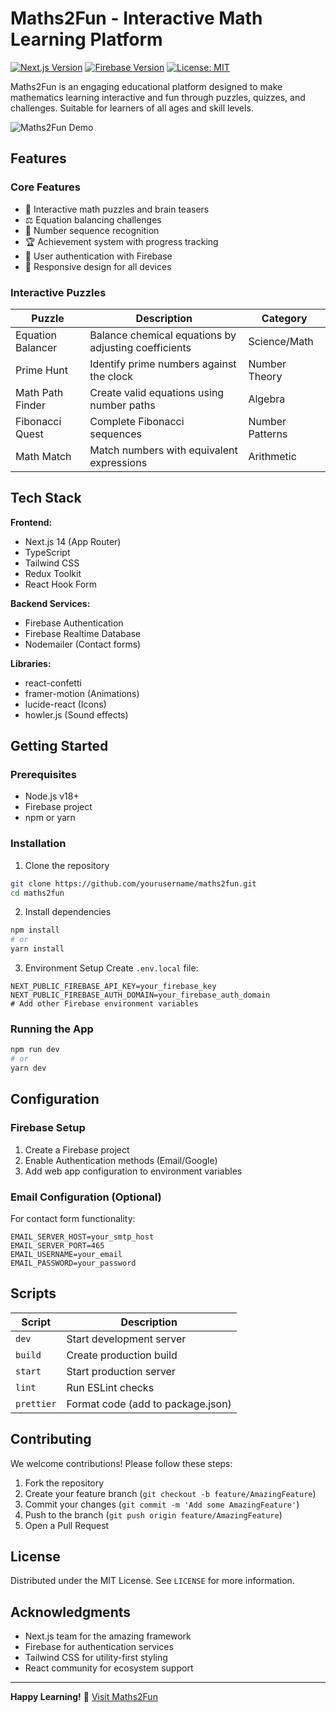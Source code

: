 # Maths2Fun - Interactive Math Learning Platform

[![Next.js Version](https://img.shields.io/badge/Next.js-14.0.6-blue)](https://nextjs.org/)
[![Firebase Version](https://img.shields.io/badge/Firebase-11.3.0-orange)](https://firebase.google.com/)
[![License: MIT](https://img.shields.io/badge/License-MIT-yellow.svg)](https://opensource.org/licenses/MIT)

Maths2Fun is an engaging educational platform designed to make mathematics learning interactive and fun through puzzles, quizzes, and challenges. Suitable for learners of all ages and skill levels.

![Maths2Fun Demo](https://maths2fun.com/) <!-- Add actual demo GIF link -->

## Features

### Core Features
- 🧩 Interactive math puzzles and brain teasers
- ⚖️ Equation balancing challenges
- 🔢 Number sequence recognition
- 🏆 Achievement system with progress tracking
- 🔐 User authentication with Firebase
- 📱 Responsive design for all devices

### Interactive Puzzles
| Puzzle | Description | Category |
|--------|-------------|----------|
| Equation Balancer | Balance chemical equations by adjusting coefficients | Science/Math |
| Prime Hunt | Identify prime numbers against the clock | Number Theory |
| Math Path Finder | Create valid equations using number paths | Algebra |
| Fibonacci Quest | Complete Fibonacci sequences | Number Patterns |
| Math Match | Match numbers with equivalent expressions | Arithmetic |

## Tech Stack

**Frontend:**
- Next.js 14 (App Router)
- TypeScript
- Tailwind CSS
- Redux Toolkit
- React Hook Form

**Backend Services:**
- Firebase Authentication
- Firebase Realtime Database
- Nodemailer (Contact forms)

**Libraries:**
- react-confetti
- framer-motion (Animations)
- lucide-react (Icons)
- howler.js (Sound effects)

## Getting Started

### Prerequisites
- Node.js v18+
- Firebase project
- npm or yarn

### Installation
1. Clone the repository
```bash
git clone https://github.com/yourusername/maths2fun.git
cd maths2fun
```

2. Install dependencies
```bash
npm install
# or
yarn install
```

3. Environment Setup
Create `.env.local` file:
```env
NEXT_PUBLIC_FIREBASE_API_KEY=your_firebase_key
NEXT_PUBLIC_FIREBASE_AUTH_DOMAIN=your_firebase_auth_domain
# Add other Firebase environment variables
```

### Running the App
```bash
npm run dev
# or
yarn dev
```

## Configuration

### Firebase Setup
1. Create a Firebase project
2. Enable Authentication methods (Email/Google)
3. Add web app configuration to environment variables

### Email Configuration (Optional)
For contact form functionality:
```env
EMAIL_SERVER_HOST=your_smtp_host
EMAIL_SERVER_PORT=465
EMAIL_USERNAME=your_email
EMAIL_PASSWORD=your_password
```

## Scripts

| Script | Description |
|--------|-------------|
| `dev` | Start development server |
| `build` | Create production build |
| `start` | Start production server |
| `lint` | Run ESLint checks |
| `prettier` | Format code (add to package.json) |

## Contributing

We welcome contributions! Please follow these steps:
1. Fork the repository
2. Create your feature branch (`git checkout -b feature/AmazingFeature`)
3. Commit your changes (`git commit -m 'Add some AmazingFeature'`)
4. Push to the branch (`git push origin feature/AmazingFeature`)
5. Open a Pull Request

## License

Distributed under the MIT License. See `LICENSE` for more information.

## Acknowledgments

- Next.js team for the amazing framework
- Firebase for authentication services
- Tailwind CSS for utility-first styling
- React community for ecosystem support

---

**Happy Learning!** 🚀 [Visit Maths2Fun](https://www.maths2fun.com)
